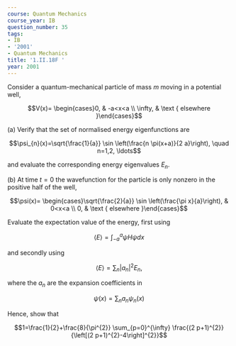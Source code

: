 ```yaml
---
course: Quantum Mechanics
course_year: IB
question_number: 35
tags:
- IB
- '2001'
- Quantum Mechanics
title: '1.II.18F '
year: 2001
---
```



Consider a quantum-mechanical particle of mass $m$ moving in a potential well,

$$V(x)= \begin{cases}0, & -a<x<a \\ \infty, & \text { elsewhere }\end{cases}$$

(a) Verify that the set of normalised energy eigenfunctions are

$$\psi_{n}(x)=\sqrt{\frac{1}{a}} \sin \left(\frac{n \pi(x+a)}{2 a}\right), \quad n=1,2, \ldots$$

and evaluate the corresponding energy eigenvalues $E_{n}$.

(b) At time $t=0$ the wavefunction for the particle is only nonzero in the positive half of the well,

$$\psi(x)= \begin{cases}\sqrt{\frac{2}{a}} \sin \left(\frac{\pi x}{a}\right), & 0<x<a \\ 0, & \text { elsewhere }\end{cases}$$

Evaluate the expectation value of the energy, first using

$$\langle E\rangle=\int_{-a}^{a} \psi H \psi d x$$

and secondly using

$$\langle E\rangle=\sum_{n}\left|a_{n}\right|^{2} E_{n},$$

where the $a_{n}$ are the expansion coefficients in

$$\psi(x)=\sum_{n} a_{n} \psi_{n}(x)$$

Hence, show that

$$1=\frac{1}{2}+\frac{8}{\pi^{2}} \sum_{p=0}^{\infty} \frac{(2 p+1)^{2}}{\left[(2 p+1)^{2}-4\right]^{2}}$$